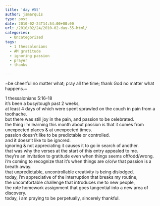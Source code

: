 ```yaml
---
title: 'day #55'
author: jsmarquis
type: post
date: 2010-02-24T14:54:00+00:00
url: /2010/02/24/2010-02-day-55-html/
categories:
  - Uncategorized
tags:
  - 1 thessalonians
  - AM gratitude
  - ignoring passion
  - prayer
  - thanks

---
```

~be cheerful no matter what; pray all the time; thank God no matter what happens.~

<div>
  1 thessalonians 5:16-18
</div>

<div>
</div>

<div>
  it&#8217;s been a busy/tough past 2 weeks,
</div>

<div>
  at least 4 days of which were spent sprawled on the couch in pain from a toothache.
</div>

<div>
  but there was still joy in the pain, and passion to be celebrated.
</div>

<div>
</div>

<div>
  the thing i&#8217;m learning this month about passion is that it comes from unexpected places & at unexpected times.
</div>

<div>
  passion doesn&#8217;t like to be predictable or controlled.
</div>

<div>
  and it doesn&#8217;t like to be ignored.
</div>

<div>
  ignoring & not appreciating it causes it to go in search of another.
</div>

<div>
</div>

<div>
  that was why the verses at the start of this entry appealed to me.
</div>

<div>
  they&#8217;re an invitation to gratitude even when things seems off/odd/wrong.
</div>

<div>
  i&#8217;m coming to recognize that it&#8217;s when things are o/o/w that passion is a breath away.
</div>

<div>
  that unpredictable, uncontrollable creativity is being dislodged.
</div>

<div>
</div>

<div>
  today, i&#8217;m appreciative of the interruption that breaks my routine,
</div>

<div>
  the uncomfortable challenge that introduces me to new people,
</div>

<div>
  the rote homework assignment that goes tangential into a new area of discovery.
</div>

<div>
</div>

<div>
  today, i am praying to be perpetually, sincerely thankful.
</div>